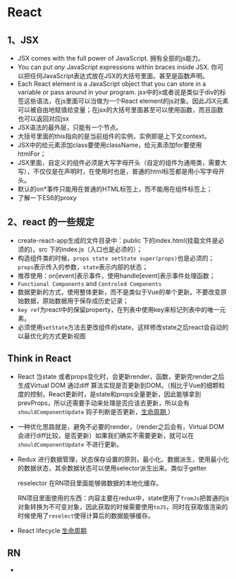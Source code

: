 # React

## 1、JSX

* JSX comes with the full power of JavaScript. 拥有全部的js能力。
* You can put *any* JavaScript expressions within braces inside JSX. 你可以把任何JavaScript表达式放在JSX的大括号里面。甚至是函数声明。
* Each React element is a JavaScript object that you can store in a variable or pass around in your program. jsx中的x或者说是类似于div的标签这些语法，在js里面可以当做为一个React element的js对象。因此JSX元素可以被自由地赋值给变量；在jsx的大括号里面甚至可以使用函数，而且函数也可以返回对应jsx
* JSX语法的最外层，只能有一个节点。
* 大括号里面的this指向的是当前组件的实例，实例即是上下文context。
* JSX中的给元素添加class要使用className，给元素添加for要使用htmlFor；
* JSX里面，自定义的组件必须是大写字母开头（自定的组件为通用类，需要大写），不仅仅是在声明时，在使用时也是，普通的html标签都是用小写字母开头。
* 默认的on*事件只能用在普通的HTML标签上，而不能用在组件标签上；
* 了解一下ES6的proxy

## 2、react 的一些规定
* create-react-app生成的文件目录中：public 下的index.html(挂载文件是必须的)，src 下的index.js（入口也是必须的）；
* 构造组件类的时候，`props state setState super(props)`也是必须的；`props`表示传入的参数，`state`表示内部的状态；
* 推荐使用：on[event]表示事件，使用handle[event]表示事件处理函数；
* `Functional Components` and `Controled Components`
* 数据更新的方式，使用整体更新，而不是类似于Vue的单个更新。不要改变原始数据，原始数据用于保存成历史记录；
* `key ref`为react中的保留property，在列表中使用key来标记列表中的唯一元素。
* 必须使用`setState`方法去更改组件的state，这样修改state之后react会自动的以最优化的方式更新视图

##  Think in React
- React 当state 或者props变化时，会更新render，函数，更新完render之后生成Virtual DOM 通过diff 算法实现是否更新到DOM。（相比于Vue的细颗粒度的控制，React更新时，是state和props全量更新，因此能够拿到prevProps，所以还需要手动来处理是否应该去更新，所以会有`shouldComponentUpdate` 钩子判断是否更新，[生命周期 ](https://www.jianshu.com/p/325ef042d587)）

- 一种优化思路就是，避免不必要的render，（render之后会有，Virtual DOM 会进行diff比较，是否更新）如果我们确实不需要更新，就可以在`shouldComponentUpdate` 不进行更新。

- Redux 进行数据管理，状态保存设置的原则，最小化、数据派生，使用最小化的数据状态，其余数据状态可以使用selector派生出来。类似于getter

  reselector 在RN项目里面能够做数据的本地化缓存。

  RN项目里面使用的东西：内容主要在redux中，state使用了`fromJs`把普通的js对象转换为不可变对象，因此获取的时候需要使用`toJS`，同时在获取值渲染的时候使用了`reselect`使得计算后的数据能够缓存。

- React lifecycle [生命周期](http://projects.wojtekmaj.pl/react-lifecycle-methods-diagram/)

## RN
- 